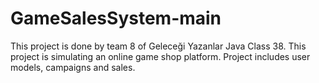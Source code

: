 # GameSalesSystem-main
This project is done by team 8 of Geleceği Yazanlar Java Class 38.
This project is simulating an online game shop platform.
Project includes user models, campaigns and sales.

